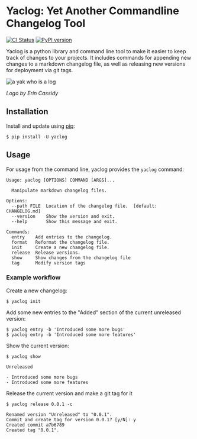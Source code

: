 # Yaclog: Yet Another Commandline Changelog Tool

[![CI Status](https://git.offworldcolonies.nexus/drewcassidy/yaclog/badges/workflows/build.yml/badge.svg?branch=main&label=build)](https://git.offworldcolonies.nexus/drewcassidy/yaclog/actions)
[![PyPI version](https://badge.fury.io/py/yaclog.svg)](https://pypi.org/project/yaclog/)

Yaclog is a python library and command line tool to make it easier to keep track of changes to your projects. It includes commands for appending new changes to a markdown changelog file, as well as releasing new versions for deployment via git tags.

![a yak who is a log](https://git.offworldcolonies.nexus/drewcassidy/yaclog/raw/branch/main/logo.png)

*Logo by Erin Cassidy*

## Installation

Install and update using [pip](https://pip.pypa.io/en/stable/quickstart/):

```shell
$ pip install -U yaclog
```

## Usage

For usage from the command line, yaclog provides the `yaclog` command:
```
Usage: yaclog [OPTIONS] COMMAND [ARGS]...

  Manipulate markdown changelog files.

Options:
  --path FILE  Location of the changelog file.  [default: CHANGELOG.md]
  --version    Show the version and exit.
  --help       Show this message and exit.

Commands:
  entry    Add entries to the changelog.
  format   Reformat the changelog file.
  init     Create a new changelog file.
  release  Release versions.
  show     Show changes from the changelog file
  tag      Modify version tags
```

### Example workflow

Create a new changelog:
```shell
$ yaclog init
```

Add some new entries to the "Added" section of the current unreleased version:
```shell
$ yaclog entry -b 'Introduced some more bugs'
$ yaclog entry -b 'Introduced some more features'
```

Show the current version:

```shell
$ yaclog show
```
```
Unreleased

- Introduced some more bugs
- Introduced some more features
```

Release the current version and make a git tag for it

```shell
$ yaclog release 0.0.1 -c
```
```
Renamed version "Unreleased" to "0.0.1".
Commit and create tag for version 0.0.1? [y/N]: y
Created commit a7b6789
Created tag "0.0.1".
```
